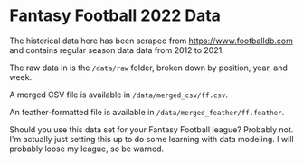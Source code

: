 # Fantasy Football 2022 Data

The historical data here has been scraped from https://www.footballdb.com and contains regular season data data from 2012 to 2021.

The raw data in is the `/data/raw` folder, broken down by position, year, and week.

A merged CSV file is available in `/data/merged_csv/ff.csv`.

An feather-formatted file is available in `/data/merged_feather/ff.feather`.

Should you use this data set for your Fantasy Football league? Probably not. I'm actually just setting this up to do some learning with data modeling. I will probably loose my league, so be warned.


